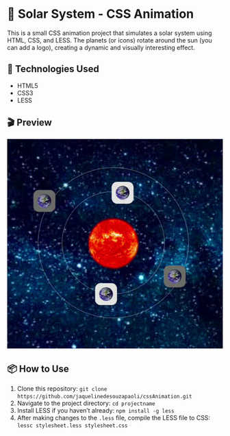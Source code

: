 # 🌌 Solar System - CSS Animation

This is a small CSS animation project that simulates a solar system using HTML, CSS, and LESS. The planets (or icons) rotate around the sun (you can add a logo), creating a dynamic and visually interesting effect.

## 🚀 Technologies Used  
- HTML5  
- CSS3  
- LESS  

## 🎬 Preview  
![Animation Preview](images/output.gif)

## 📦 How to Use  

1. Clone this repository: `git clone https://github.com/jaquelinedesouzapaoli/cssAnimation.git`
2. Navigate to the project directory: `cd projectname`
3. Install LESS if you haven’t already: `npm install -g less`
4. After making changes to the `.less` file, compile the LESS file to CSS: `lessc stylesheet.less stylesheet.css`
